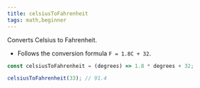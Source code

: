 ```yaml
---
title: celsiusToFahrenheit
tags: math,beginner
---
```


Converts Celsius to Fahrenheit.

- Follows the conversion formula `F = 1.8C + 32`.

```js
const celsiusToFahrenheit = (degrees) => 1.8 * degrees + 32;
```

```js
celsiusToFahrenheit(33); // 91.4
```

